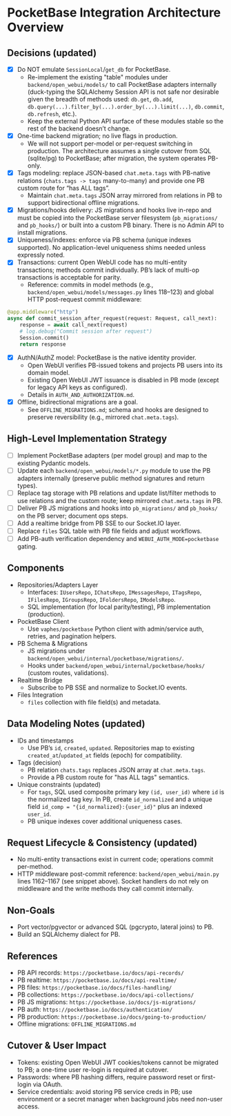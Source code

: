 # PocketBase Integration Architecture Overview

## Decisions (updated)
- [x] Do NOT emulate `SessionLocal`/`get_db` for PocketBase.
  - Re-implement the existing "table" modules under `backend/open_webui/models/` to call PocketBase adapters internally (duck-typing the SQLAlchemy Session API is not safe nor desirable given the breadth of methods used: `db.get`, `db.add`, `db.query(...).filter_by(...).order_by(...).limit(...)`, `db.commit`, `db.refresh`, etc.).
  - Keep the external Python API surface of these modules stable so the rest of the backend doesn’t change.
- [x] One-time backend migration; no live flags in production.
  - We will not support per-model or per-request switching in production. The architecture assumes a single cutover from SQL (sqlite/pg) to PocketBase; after migration, the system operates PB-only.
- [x] Tags modeling: replace JSON-based `chat.meta.tags` with PB-native relations (`chats.tags -> tags` many-to-many) and provide one PB custom route for “has ALL tags”.
  - Maintain `chat.meta.tags` JSON array mirrored from relations in PB to support bidirectional offline migrations.
- [x] Migrations/hooks delivery: JS migrations and hooks live in-repo and must be copied into the PocketBase server filesystem (`pb_migrations/` and `pb_hooks/`) or built into a custom PB binary. There is no Admin API to install migrations.
- [x] Uniqueness/indexes: enforce via PB schema (unique indexes supported). No application-level uniqueness shims needed unless expressly noted.
- [x] Transactions: current Open WebUI code has no multi-entity transactions; methods commit individually. PB’s lack of multi-op transactions is acceptable for parity.
  - Reference: commits in model methods (e.g., `backend/open_webui/models/messages.py` lines 118–123) and global HTTP post-request commit middleware:
```1162:1167:backend/open_webui/main.py
@app.middleware("http")
async def commit_session_after_request(request: Request, call_next):
    response = await call_next(request)
    # log.debug("Commit session after request")
    Session.commit()
    return response
```
- [x] AuthN/AuthZ model: PocketBase is the native identity provider.
  - Open WebUI verifies PB-issued tokens and projects PB users into its domain model.
  - Existing Open WebUI JWT issuance is disabled in PB mode (except for legacy API keys as configured).
  - Details in `AUTH_AND_AUTHORIZATION.md`.
- [x] Offline, bidirectional migrations are a goal.
  - See `OFFLINE_MIGRATIONS.md`; schema and hooks are designed to preserve reversibility (e.g., mirrored `chat.meta.tags`).

## High-Level Implementation Strategy
- [ ] Implement PocketBase adapters (per model group) and map to the existing Pydantic models.
- [ ] Update each `backend/open_webui/models/*.py` module to use the PB adapters internally (preserve public method signatures and return types).
- [ ] Replace tag storage with PB relations and update list/filter methods to use relations and the custom route; keep mirrored `chat.meta.tags` in PB.
- [ ] Deliver PB JS migrations and hooks into `pb_migrations/` and `pb_hooks/` on the PB server; document ops steps.
- [ ] Add a realtime bridge from PB SSE to our Socket.IO layer.
- [ ] Replace `files` SQL table with PB file fields and adjust workflows.
 - [ ] Add PB-auth verification dependency and `WEBUI_AUTH_MODE=pocketbase` gating.

## Components
- Repositories/Adapters Layer
  - Interfaces: `IUsersRepo`, `IChatsRepo`, `IMessagesRepo`, `ITagsRepo`, `IFilesRepo`, `IGroupsRepo`, `IFoldersRepo`, `IModelsRepo`.
  - SQL implementation (for local parity/testing), PB implementation (production).
- PocketBase Client
  - Use `vaphes/pocketbase` Python client with admin/service auth, retries, and pagination helpers.
- PB Schema & Migrations
  - JS migrations under `backend/open_webui/internal/pocketbase/migrations/`.
  - Hooks under `backend/open_webui/internal/pocketbase/hooks/` (custom routes, validations).
- Realtime Bridge
  - Subscribe to PB SSE and normalize to Socket.IO events.
- Files Integration
  - `files` collection with file field(s) and metadata.

## Data Modeling Notes (updated)
- IDs and timestamps
  - Use PB’s `id`, `created`, `updated`. Repositories map to existing `created_at`/`updated_at` fields (epoch) for compatibility.
- Tags (decision)
  - PB relation `chats.tags` replaces JSON array at `chat.meta.tags`.
  - Provide a PB custom route for "has ALL tags" semantics.
- Unique constraints (updated)
  - For `tags`, SQL used composite primary key `(id, user_id)` where `id` is the normalized tag key. In PB, create `id_normalized` and a unique field `id_comp = "{id_normalized}:{user_id}"` plus an indexed `user_id`.
  - PB unique indexes cover additional uniqueness cases.

## Request Lifecycle & Consistency (updated)
- No multi-entity transactions exist in current code; operations commit per-method.
- HTTP middleware post-commit reference: `backend/open_webui/main.py` lines 1162–1167 (see snippet above). Socket handlers do not rely on middleware and the write methods they call commit internally.

## Non-Goals
- Port vector/pgvector or advanced SQL (pgcrypto, lateral joins) to PB.
- Build an SQLAlchemy dialect for PB.

## References
- PB API records: `https://pocketbase.io/docs/api-records/`
- PB realtime: `https://pocketbase.io/docs/api-realtime/`
- PB files: `https://pocketbase.io/docs/files-handling/`
- PB collections: `https://pocketbase.io/docs/api-collections/`
- PB JS migrations: `https://pocketbase.io/docs/js-migrations/`
- PB auth: `https://pocketbase.io/docs/authentication/`
- PB production: `https://pocketbase.io/docs/going-to-production/`
- Offline migrations: `OFFLINE_MIGRATIONS.md`

## Cutover & User Impact
- Tokens: existing Open WebUI JWT cookies/tokens cannot be migrated to PB; a one-time user re-login is required at cutover.
- Passwords: where PB hashing differs, require password reset or first-login via OAuth.
- Service credentials: avoid storing PB service creds in PB; use environment or a secret manager when background jobs need non-user access.